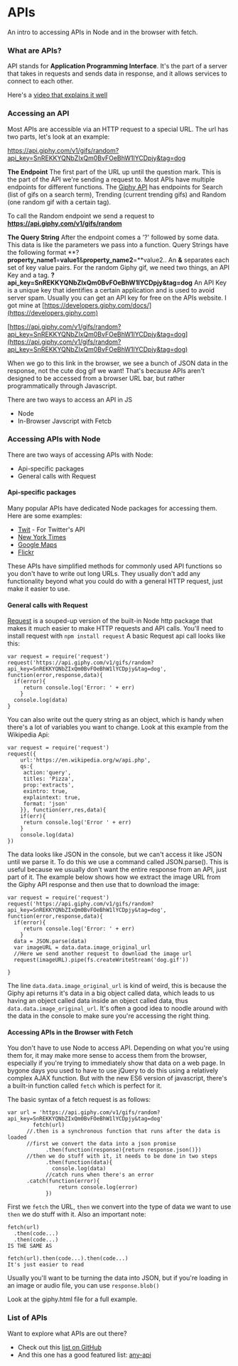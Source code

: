 # APIs
An intro to accessing APIs in Node and in the browser with fetch.

### What are APIs?
API stands for **Application Programming Interface**. It's the part of a server that takes in requests and sends data in response, and it allows services to connect to each other.

Here's a [video that explains it well](https://www.youtube.com/watch?v=s7wmiS2mSXY)

### Accessing an API
Most APIs are accessible via an HTTP request to a special URL. The url has two parts, let's look at an example:

https://api.giphy.com/v1/gifs/random?api_key=SnREKKYQNbZIxQm0BvFOeBhW1lYCDpjy&tag=dog

**The Endpoint**
The first part of the URL up until the question mark. This is the part of the API we're sending a request to. Most APIs have multiple endpoints for different functions. The [Giphy API](https://developers.giphy.com/docs/) has endpoints for Search (list of gifs on a search term), Trending (current trending gifs) and Random (one random gif with a certain tag).

To call the Random endpoint we send a request to **https://api.giphy.com/v1/gifs/random**

**The Query String**
After the endpoint comes a '?' followed by some data. This data is like the parameters we pass into a function. 
Query Strings have the following format **?**property_name1**=**value1**&**property_name2**=**value2..
An **&** separates each set of key value pairs.
For the random Giphy gif, we need two things, an API Key and a tag.
**?api_key=SnREKKYQNbZIxQm0BvFOeBhW1lYCDpjy&tag=dog**
An API Key is a unique key that identifies a certain application and is used to avoid server spam. Usually you can get an API key for free on the APIs website. I got mine at [https://developers.giphy.com/docs/](https://developers.giphy.com)

[https://api.giphy.com/v1/gifs/random?api_key=SnREKKYQNbZIxQm0BvFOeBhW1lYCDpjy&tag=dog](https://api.giphy.com/v1/gifs/random?api_key=SnREKKYQNbZIxQm0BvFOeBhW1lYCDpjy&tag=dog)

When we go to this link in the browser, we see a bunch of JSON data in the response, not the cute dog gif we want! That's because APIs aren't designed to be accessed from a browser URL bar, but rather programmatically through Javascript.

There are two ways to access an API in JS
- Node
- In-Browser Javscript with Fetcb

### Accessing APIs with Node
There are two ways of accessing APIs with Node:
- Api-specific packages
- General calls with Request

#### Api-specific packages
Many popular APIs have dedicated Node packages for accessing them. Here are some examples:
- [Twit](https://www.npmjs.com/package/twit) - For Twitter's API
- [New York Times](https://www.npmjs.com/package/newyorktimes)
- [Google Maps](https://www.npmjs.com/package/@google/maps)
- [Flickr](https://www.npmjs.com/package/flickr-sdk)

These APIs have simplified methods for commonly used API functions so you don't have to write out long URLs. They usually don't add any functionality beyond what you could do with a general HTTP request, just make it easier to use.

#### General calls with Request
[Request](https://www.npmjs.com/package/request) is a souped-up version of the built-in Node http package that makes it much easier to make HTTP requests and API calls.
You'll need to install request with `npm install request`
A basic Request api call looks like this:
```
var request = require('request')
request('https://api.giphy.com/v1/gifs/random?api_key=SnREKKYQNbZIxQm0BvFOeBhW1lYCDpjy&tag=dog', function(error,response,data){
  if(error){
	 return console.log('Error: ' + err)
	}
  console.log(data)
}
```
You can also write out the query string as an object, which is handy when there's a lot of variables you want to change. Look at this example from the Wikipedia Api:
```
var request = require('request')
request({
	url:'https://en.wikipedia.org/w/api.php',
	qs:{
	 action:'query',
	 titles: 'Pizza',
	 prop:'extracts',
	 exintro: true,
	 explaintext: true,
	 format: 'json'
	}}, function(err,res,data){
	if(err){
	 return console.log('Error ' + err)
	}
	console.log(data)
})
```
The data looks like JSON in the console, but we can't access it like JSON until we parse it. To do this we use a command called JSON.parse(). This is useful because we usually don't want the entire response from an API, just part of it. The example below shows how we extract the image URL from the Giphy API response and then use that to download the image:
```
var request = require('request')
request('https://api.giphy.com/v1/gifs/random?api_key=SnREKKYQNbZIxQm0BvFOeBhW1lYCDpjy&tag=dog', function(error,response,data){
  if(error){
	 return console.log('Error: ' + err)
	}
  data = JSON.parse(data)
  var imageURL = data.data.image_original_url
  //Here we send another request to download the image url
  request(imageURL).pipe(fs.createWriteStream('dog.gif'))

}
```
The line `data.data.image_original_url` is kind of weird, this is because the Giphy api returns it's data in a big object called data, which leads to us having an object called data inside an object called data, thus `data.data.image_original_url`. It's often a good idea to noodle around with the data in the console to make sure you're accessing the right thing.

#### Accessing APIs in the Browser with Fetch
You don't have to use Node to access API. Depending on what you're using them for, it may make more sense to access them from the browser, especially if you're trying to immediately show that data on a web page. In bygone days you used to have to use jQuery to do this using a relatively complex AJAX function. But with the new ES6 version of javascript, there's a built-in function called `fetch` which is perfect for it.

The basic syntax of a fetch request is as follows:
```
var url = 'https://api.giphy.com/v1/gifs/random?api_key=SnREKKYQNbZIxQm0BvFOeBhW1lYCDpjy&tag=dog'
		fetch(url)
      //.then is a synchronous function that runs after the data is loaded
      //first we convert the data into a json promise
			.then(function(response){return response.json()})
      //then we do stuff with it, it needs to be done in two steps
			.then(function(data){
			  console.log(data)
			//catch runs when there's an error
      .catch(function(error){
				return console.log(error)
			})
```
First we `fetch` the URL, `then` we convert into the type of data we want to use `then` we do stuff with it. Also an important note:
```
fetch(url)
  .then(code...)
  .then(code...)
IS THE SAME AS

fetch(url).then(code...).then(code...)
It's just easier to read
```
Usually you'll want to be turning the data into JSON, but if you're loading in an image or audio file, you can use `response.blob()` 

Look at the giphy.html file for a full example. 

### List of APIs
Want to explore what APIs are out there?
- Check out this [list on GitHub](https://github.com/abhishekbanthia/Public-APIs)
- And this one has a good featured list: [any-api](https://any-api.com/)
